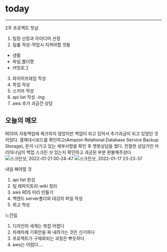 # today

-----------------
2주 프로젝트 첫날.
1. 팀장 선정과 아이디어 선정
2. 팀룰 작성-작업시 지켜야할 것들
  - 생활
  - 파일,폴더명
  - 커밋로그
3. 와이어프레임 작성
4. 목업 작성
5. 스키마 작성
6. api list 작성 -ing
7. aws 추가 과금건 상담

## 오늘의 메모
RDS의 자동백업에 체크하지 않았지만 백업이 되고 있어서 추가과금이 되고 있었던 것이었다.
결제대시보드를 확인하고(Amazon Relational Database Service Backup Storage), 돈이 나가고 있는 세부사항을 확인 후 챗봇상담을 했다.
친절한 상담가인 마리아나님이 백업 스크린 샷 있는지 확인하고 과금된 부분 환불해주셨다
![스크린샷, 2022-01-21 00-24-47](https://user-images.githubusercontent.com/85835359/150368651-ee5025b3-cf0c-4e1f-8630-c3ffed8ad2a0.png)
![스크린샷, 2022-01-17 23-23-37](https://user-images.githubusercontent.com/85835359/150369035-4ab02626-bfc6-4d13-8001-36b119319440.png)


내일 해야할 것
1. api list 완성
2. 팀 레파지토리-wiki 정리
3. aws RDS 미리 만들기
4. 백엔드 server폴더와 대강의 파일 작성
5. 회고 작성

느낀점
1. 디자인의 세계는 복잡 어렵다
2. 차례차례 기획안을 짜 내려가는 것은 신기하다
3. 프로젝트가 구체화되는 과정은 뿌듯하다
4. aws는 어렵다.... 
